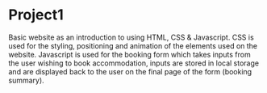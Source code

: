 # Project1
Basic website as an introduction to using HTML, CSS & Javascript.
CSS is used for the styling, positioning and animation of the elements used on the website.
Javascript is used for the booking form which takes inputs from the user wishing to book accommodation,
inputs are stored in local storage and are displayed back to the user on the final page of the form (booking summary).
